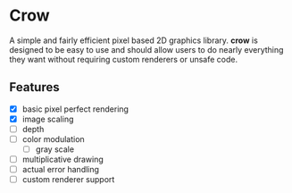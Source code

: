 # Crow

A simple and fairly efficient pixel based 2D graphics library. **crow** is designed to be easy to use and
should allow users to do nearly everything they want without requiring custom renderers or unsafe code.

## Features

- [x] basic pixel perfect rendering
- [x] image scaling
- [ ] depth
- [ ] color modulation
  - [ ] gray scale
- [ ] multiplicative drawing
- [ ] actual error handling
- [ ] custom renderer support
